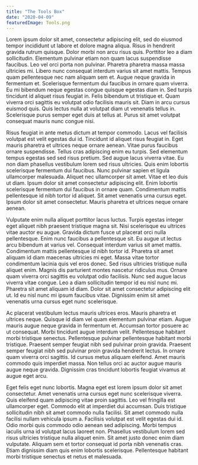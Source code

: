```yaml
---
title: "The Tools Box"
date: "2020-04-09"
featuredImage: Tools.png
---
```


Lorem ipsum dolor sit amet, consectetur adipiscing elit, sed do eiusmod tempor incididunt ut labore et dolore magna aliqua. Risus in hendrerit gravida rutrum quisque. Dolor morbi non arcu risus quis. Porttitor leo a diam sollicitudin. Elementum pulvinar etiam non quam lacus suspendisse faucibus. Leo vel orci porta non pulvinar. Pharetra pharetra massa massa ultricies mi. Libero nunc consequat interdum varius sit amet mattis. Tempus quam pellentesque nec nam aliquam sem et. Augue neque gravida in fermentum et. Scelerisque fermentum dui faucibus in ornare quam viverra. Eu mi bibendum neque egestas congue quisque egestas diam in. Sed turpis tincidunt id aliquet risus feugiat in. Felis bibendum ut tristique et. Quam viverra orci sagittis eu volutpat odio facilisis mauris sit. Diam in arcu cursus euismod quis. Quis lectus nulla at volutpat diam ut venenatis tellus in. Scelerisque purus semper eget duis at tellus at. Purus sit amet volutpat consequat mauris nunc congue nisi.

Risus feugiat in ante metus dictum at tempor commodo. Lacus vel facilisis volutpat est velit egestas dui id. Tincidunt id aliquet risus feugiat in. Eget mauris pharetra et ultrices neque ornare aenean. Vitae purus faucibus ornare suspendisse. Tellus cras adipiscing enim eu turpis. Sed elementum tempus egestas sed sed risus pretium. Sed augue lacus viverra vitae. Eu non diam phasellus vestibulum lorem sed risus ultricies. Quis enim lobortis scelerisque fermentum dui faucibus. Nunc pulvinar sapien et ligula ullamcorper malesuada. Aliquet nec ullamcorper sit amet. Vitae et leo duis ut diam. Ipsum dolor sit amet consectetur adipiscing elit. Enim lobortis scelerisque fermentum dui faucibus in ornare quam. Condimentum mattis pellentesque id nibh tortor id aliquet. Sit amet venenatis urna cursus eget. Ipsum dolor sit amet consectetur. Mauris pharetra et ultrices neque ornare aenean.

Vulputate enim nulla aliquet porttitor lacus luctus. Turpis egestas integer eget aliquet nibh praesent tristique magna sit. Nisi scelerisque eu ultrices vitae auctor eu augue. Gravida dictum fusce ut placerat orci nulla pellentesque. Enim nunc faucibus a pellentesque sit. Eu augue ut lectus arcu bibendum at varius vel. Consequat interdum varius sit amet mattis. Condimentum mattis pellentesque id nibh tortor id. Pharetra sit amet aliquam id diam maecenas ultricies mi eget. Massa vitae tortor condimentum lacinia quis vel eros donec. Sed risus ultricies tristique nulla aliquet enim. Magnis dis parturient montes nascetur ridiculus mus. Ornare quam viverra orci sagittis eu volutpat odio facilisis. Nunc sed augue lacus viverra vitae congue. Leo a diam sollicitudin tempor id eu nisl nunc mi. Pharetra sit amet aliquam id diam. Dolor sit amet consectetur adipiscing elit ut. Id eu nisl nunc mi ipsum faucibus vitae. Dignissim enim sit amet venenatis urna cursus eget nunc scelerisque.

Ac placerat vestibulum lectus mauris ultrices eros. Mauris pharetra et ultrices neque. Quisque id diam vel quam elementum pulvinar etiam. Augue mauris augue neque gravida in fermentum et. Accumsan tortor posuere ac ut consequat. Morbi tincidunt augue interdum velit. Pellentesque habitant morbi tristique senectus. Pellentesque pulvinar pellentesque habitant morbi tristique. Praesent semper feugiat nibh sed pulvinar proin gravida. Praesent semper feugiat nibh sed pulvinar proin gravida hendrerit lectus. In ornare quam viverra orci sagittis. Id cursus metus aliquam eleifend. Amet mauris commodo quis imperdiet massa. Non tellus orci ac auctor augue mauris augue neque gravida. Dignissim cras tincidunt lobortis feugiat vivamus at augue eget arcu.

Eget felis eget nunc lobortis. Magna eget est lorem ipsum dolor sit amet consectetur. Amet venenatis urna cursus eget nunc scelerisque viverra. Quis eleifend quam adipiscing vitae proin sagittis. Leo vel fringilla est ullamcorper eget. Commodo elit at imperdiet dui accumsan. Duis tristique sollicitudin nibh sit amet commodo nulla facilisi. Sit amet commodo nulla facilisi nullam vehicula ipsum a. Facilisis volutpat est velit egestas dui id. Odio morbi quis commodo odio aenean sed adipiscing. Morbi tempus iaculis urna id volutpat lacus laoreet non. Phasellus vestibulum lorem sed risus ultricies tristique nulla aliquet enim. Sit amet justo donec enim diam vulputate. Aliquam sem et tortor consequat id porta nibh venenatis cras. Etiam dignissim diam quis enim lobortis scelerisque. Pellentesque habitant morbi tristique senectus et netus et malesuada.

